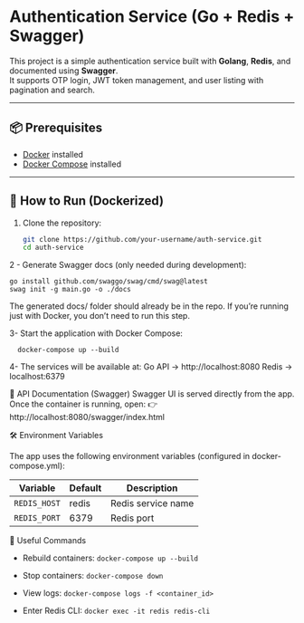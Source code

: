# Authentication Service (Go + Redis + Swagger)

This project is a simple authentication service built with **Golang**, **Redis**, and documented using **Swagger**.  
It supports OTP login, JWT token management, and user listing with pagination and search.  

---

## 📦 Prerequisites
- [Docker](https://docs.docker.com/get-docker/) installed  
- [Docker Compose](https://docs.docker.com/compose/) installed  

---

## 🚀 How to Run (Dockerized)

1. Clone the repository:
   ```bash
   git clone https://github.com/your-username/auth-service.git
   cd auth-service


2 - Generate Swagger docs (only needed during development):

    go install github.com/swaggo/swag/cmd/swag@latest
    swag init -g main.go -o ./docs


The generated docs/ folder should already be in the repo.
If you’re running just with Docker, you don’t need to run this step.


3- Start the application with Docker Compose:
```
  docker-compose up --build
```

4- The services will be available at:
Go API → http://localhost:8080
Redis → localhost:6379


📖 API Documentation (Swagger)
Swagger UI is served directly from the app.
Once the container is running, open:
👉 http://localhost:8080/swagger/index.html


🛠 Environment Variables

The app uses the following environment variables (configured in docker-compose.yml):

| Variable     | Default | Description        |
| ------------ | ------- | ------------------ |
| `REDIS_HOST` | redis   | Redis service name |
| `REDIS_PORT` | 6379    | Redis port         |


🧹 Useful Commands

- Rebuild containers:
``` docker-compose up --build ```

- Stop containers:
```docker-compose down```

- View logs:
```docker-compose logs -f <container_id>```

- Enter Redis CLI:
```docker exec -it redis redis-cli```


